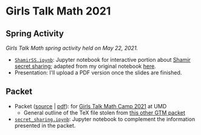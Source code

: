 # Girls Talk Math 2021

## Spring Activity
*Girls Talk Math spring activity held on May 22, 2021.*

- [`ShamirSS.ipynb`](spring/ShamirSS.ipynb): Jupyter notebook for interactive portion about [Shamir secret sharing](https://en.wikipedia.org/wiki/Shamir%27s_Secret_Sharing); adapted from my original notebook [here](https://github.com/nglaeser/crypto-glossary/blob/main/ShamirSS.ipynb).
- Presentation: I'll upload a PDF version once the slides are finished.

## Packet

- Packet ([source](packet/main.tex) | [pdf](packet/main.pdf)): for [Girls Talk Math Camp 2021](http://gtm.math.umd.edu/virtualcamp2021.html) at UMD
    - General outline of the TeX file stolen from [this other GTM packet](https://github.com/Girls-Talk-Math/curriculum/tree/master/RSA-Encryption-Cryptography)
- [`secret_sharing.ipynb`](packet/secret_sharing.ipynb): Jupyter notebook to complement the information presented in the packet.